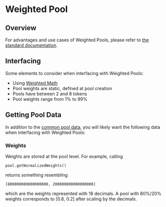 # Weighted Pool

## Overview

For advantages and use cases of Weighted Pools, please refer to [the standard documentation](https://docs.balancer.fi/products/balancer-pools/weighted-pools).

## Interfacing

Some elements to consider when interfacing with Weighted Pools:

* Using [Weighted Math](../pool-math/weighted-math.md)
* Pool weights are static, defined at pool creation
* Pools have between 2 and 8 tokens
* Pool weights range from 1% to 99%

## Getting Pool Data

In addition to the [common pool data](./#getting-common-pool-data), you will likely want the following data when interfacing with Weighted Pools:

### Weights

Weights are stored at the pool level. For example, calling

```
pool.getNormalizedWeights()
```

returns something resembling

```
[800000000000000000, 200000000000000000]
```

which are the weights represented with 18 decimals. A pool with 80%/20% weights corresponds to \[0.8, 0.2] after scaling by the decimals.
